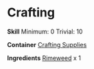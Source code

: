 <!-- TITLE: Rimeweed Seeds -->
<!-- SUBTITLE: Tiny cold rimeweed seeds -->

# Crafting
**Skill**
Minimum: 0
Trivial: 10

**Container**
[Crafting Supplies](crafting-supplies)

**Ingredients**
[Rimeweed](rimeweed) x 1